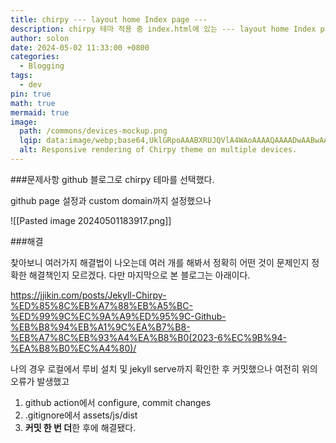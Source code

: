 ```yaml
---
title: chirpy --- layout home Index page ---
description: chirpy 테마 적용 중 index.html에 있는 --- layout home Index page ---만 나오는 증상 해결
author: solon
date: 2024-05-02 11:33:00 +0800
categories:
  - Blogging
tags:
  - dev
pin: true
math: true
mermaid: true
image:
  path: /commons/devices-mockup.png
  lqip: data:image/webp;base64,UklGRpoAAABXRUJQVlA4WAoAAAAQAAAADwAABwAAQUxQSDIAAAARL0AmbZurmr57yyIiqE8oiG0bejIYEQTgqiDA9vqnsUSI6H+oAERp2HZ65qP/VIAWAFZQOCBCAAAA8AEAnQEqEAAIAAVAfCWkAALp8sF8rgRgAP7o9FDvMCkMde9PK7euH5M1m6VWoDXf2FkP3BqV0ZYbO6NA/VFIAAAA
  alt: Responsive rendering of Chirpy theme on multiple devices.
---
```



###문제사항
github 블로그로 chirpy 테마를 선택했다. 

github page 설정과 custom domain까지 설정했으나 

![[Pasted image 20240501183917.png]]







###해결


찾아보니 여러가지 해결법이 나오는데 여러 개를 해봐서 정확히 어떤 것이 문제인지 정확한 해결책인지 모르겠다.
다만 마지막으로 본 블로그는 아래이다.

https://jjikin.com/posts/Jekyll-Chirpy-%ED%85%8C%EB%A7%88%EB%A5%BC-%ED%99%9C%EC%9A%A9%ED%95%9C-Github-%EB%B8%94%EB%A1%9C%EA%B7%B8-%EB%A7%8C%EB%93%A4%EA%B8%B0(2023-6%EC%9B%94-%EA%B8%B0%EC%A4%80)/

나의 경우 로컬에서 루비 설치 및  jekyll serve까지 확인한 후 커밋했으나 여전히 위의 오류가 발생했고 
1. github action에서 configure, commit changes
2. .gitignore에서 assets/js/dist
3. **커밋 한  번 더**한 후에 해결됐다.


